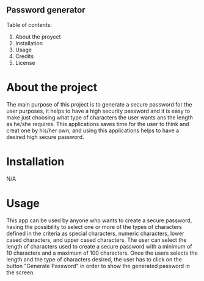 ## Password generator ##

Table of contents:

1. About the proyect
2. Installation
3. Usage
4. Credits
5. License

# About the project #

The main purpose of this project is to generate a secure password for the user purposes, it helps to have a high security password and it is easy to make just choosing what type of characters the user wants ans the length as he/she requires. This applications saves time for the user to think and creat one by his/her own, and using this applications helps to have a desired high secure password.

# Installation 

N/A

# Usage #

This app can be used by anyone who wants to create a secure password, having the possibility to select one or more of the types of characters defined in the criteria as special characters, numeric characters, lower cased characters, and upper cased characters. 
The user can select the length of characters used to create a secure password with a minimum of 10 characters and a maximum of 100 characters.
Once the users selects the length and the type of characters desired, the user has to click on the button "Generate Password" in order to show the generated password in the screen.

